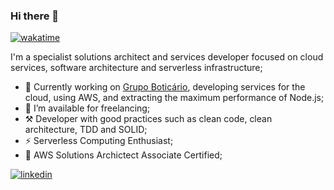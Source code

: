 ### Hi there 👋

[![wakatime](https://wakatime.com/badge/user/2a2bbd4d-1b6c-42d1-98d2-d96a1e15b05d.svg)](https://wakatime.com/@2a2bbd4d-1b6c-42d1-98d2-d96a1e15b05d)

I'm a specialist solutions architect and services developer focused on cloud services, software architecture and serverless infrastructure;
- 🔭 Currently working on [Grupo Boticário](https://github.com/grupoboticario), developing services for the cloud, using AWS, and extracting the maximum performance of Node.js;
- 🤝 I’m available for freelancing;
- ⚒ Developer with good practices such as clean code, clean architecture, TDD and SOLID;
- ⚡️ Serverless Computing Enthusiast;
- 📜 AWS Solutions Archictect Associate Certified;



<a href="https://linkedin.com/in/ellyofreitas" target="_blank">
<img src="https://img.shields.io/badge/linkedin:  ellyofreitas-%2300acee.svg?color=405DE6&style=for-the-badge&logo=linkedin&logoColor=white" alt=linkedin style="margin-bottom: 5px;"/>
</a>
